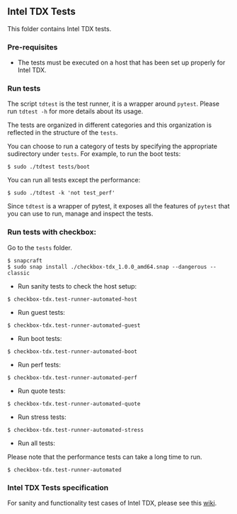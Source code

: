 ## Intel TDX Tests

This folder contains Intel TDX tests.

### Pre-requisites

- The tests must be executed on a host that has been set up properly for Intel TDX.

### Run tests

The script `tdtest` is the test runner, it is a wrapper around `pytest`.
Please run `tdtest -h` for more details about its usage.

The tests are organized in different categories and this organization is
reflected in the structure of the `tests`.

You can choose to run a category of tests by specifying the appropriate sudirectory under `tests`. For example, to run the boot tests:

```
$ sudo ./tdtest tests/boot
```

You can run all tests except the performance:

```
$ sudo ./tdtest -k 'not test_perf'
```

Since `tdtest` is a wrapper of pytest, it exposes all the features of `pytest`
that you can use to run, manage and inspect the tests.

### Run tests with checkbox:

Go to the `tests` folder.

```
$ snapcraft
$ sudo snap install ./checkbox-tdx_1.0.0_amd64.snap --dangerous --classic
```

- Run sanity tests to check the host setup:

```
$ checkbox-tdx.test-runner-automated-host
```

- Run guest tests:

```
$ checkbox-tdx.test-runner-automated-guest
```

- Run boot tests:

```
$ checkbox-tdx.test-runner-automated-boot
```

- Run perf tests:

```
$ checkbox-tdx.test-runner-automated-perf
```

- Run quote tests:

```
$ checkbox-tdx.test-runner-automated-quote
```

- Run stress tests:

```
$ checkbox-tdx.test-runner-automated-stress
```

- Run all tests:

Please note that the performance tests can take a long time to run.

```
$ checkbox-tdx.test-runner-automated
```


### Intel TDX Tests specification

For sanity and functionality test cases of Intel TDX, please see this [wiki](https://github.com/intel/tdx/wiki/Tests).
